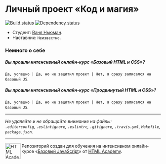 # Личный проект «Код и магия»

[![Build status][travis-image]][travis-url]
[![Dependency status][dependency-image]][dependency-url]

* Студент: [Ваня Ньюман](https://htmlacademy.ru/profile/id51778).
* Наставник: `Неизвестно`.

### Немного о себе

##### Вы прошли интенсивный онлайн-курс «Базовый HTML и CSS»?
`Да, успешно | Да, но не защитил проект | Нет, я сразу записался на базовый JS`.

##### Вы прошли интенсивный онлайн-курс «Продвинутый HTML и CSS»?
`Да, успешно | Да, но не защитил проект | Нет, я сразу записался на базовый JS`.

---

_Не удаляйте и не обращайте внимание на файлы:_<br>
_`.editorconfig`, `.eslintignore`, `.eslintrc`, `.gitignore`, `.travis.yml`, `Makefile`, `package.json`._

---

<a href="https://htmlacademy.ru/js_intensive"><img align="left" width="50" height="50" title="HTML Academy" src="https://up.htmlacademy.ru/static/img/intensive/javascript/logo-for-github.svg"></a>

Репозиторий создан для обучения на интенсивном онлайн-курсе «[Базовый JavaScript](https://htmlacademy.ru/js_intensive)» от [HTML Academy](https://htmlacademy.ru).

[travis-image]: https://travis-ci.org/js-htmlacademy/51778-code-and-magick.svg?branch=master
[travis-url]: https://travis-ci.org/js-htmlacademy/51778-code-and-magick
[dependency-image]: https://david-dm.org/js-htmlacademy/51778-code-and-magick.svg?style=flat-square
[dependency-url]: https://david-dm.org/js-htmlacademy/51778-code-and-magick
